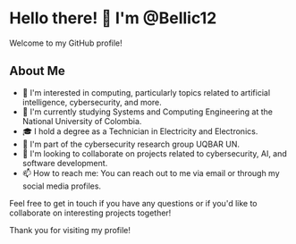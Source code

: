 # Hello there! 👋 I'm @Bellic12

Welcome to my GitHub profile!

## About Me
- 👀 I'm interested in computing, particularly topics related to artificial intelligence, cybersecurity, and more.
- 🌱 I'm currently studying Systems and Computing Engineering at the National University of Colombia.
- 🎓 I hold a degree as a Technician in Electricity and Electronics.
- 💼 I'm part of the cybersecurity research group UQBAR UN.
- 💞️ I'm looking to collaborate on projects related to cybersecurity, AI, and software development.
- 📫 How to reach me: You can reach out to me via email or through my social media profiles.

Feel free to get in touch if you have any questions or if you'd like to collaborate on interesting projects together!

Thank you for visiting my profile!

<!---
Bellic12/Bellic12 is a ✨ special ✨ repository because its `README.md` (this file) appears on your GitHub profile.
You can click the Preview link to take a look at your changes.
--->
